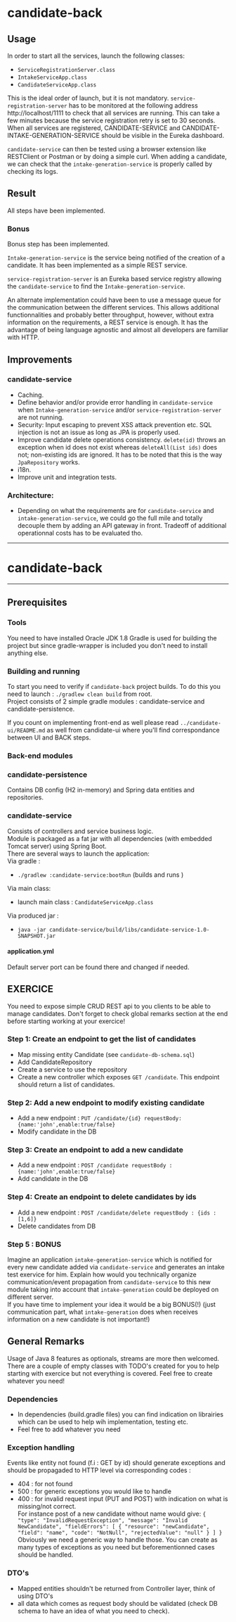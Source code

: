 # candidate-back

## Usage

In order to start all the services, launch the following classes:

- `ServiceRegistrationServer.class`
- `IntakeServiceApp.class`
- `CandidateServiceApp.class`

This is the ideal order of launch, but it is not mandatory. 
`service-registration-server` has to be monitored at the following address http://localhost/1111 to check that all services are running. This can take a few minutes because the service registration retry is set to 30 seconds. When all services are registered, CANDIDATE-SERVICE and CANDIDATE-INTAKE-GENERATION-SERVICE should be visible in the Eureka dashboard.

`candidate-service` can then be tested using a browser extension like RESTClient or Postman or by doing a simple curl. When adding a candidate, we can check that the `intake-generation-service` is properly called by checking its logs.

## Result

All steps have been implemented.

### Bonus

Bonus step has been implemented.

`Intake-generation-service` is the service being notified of the creation of a candidate. It has been implemented as a simple REST service.

`service-registration-server` is an Eureka based service registry allowing the `candidate-service` to find the `Intake-generation-service`.

An alternate implementation could have been to use a message queue for the communication between the different services.
This allows additional functionnalities and probably better throughput, however, without extra information on the requirements, a REST service is enough.
It has the advantage of being language agnostic and almost all developers are familiar with HTTP.

## Improvements

### candidate-service

- Caching.
- Define behavior and/or provide error handling in `candidate-service` when `Intake-generation-service` and/or `service-registration-server` are not running.
- Security: Input escaping to prevent XSS attack prevention etc. SQL injection is not an issue as long as JPA is properly used.
- Improve candidate delete operations consistency. `delete(id)` throws an exception when id does not exist whereas `deleteAll(List ids)` does not; non-existing ids are ignored. It has to be noted that this is the way `JpaRepository` works.
- i18n.
- Improve unit and integration tests.

### Architecture:

- Depending on what the requirements are for `candidate-service` and `intake-generation-service`, we could go the full mile and totally decouple them by adding an API gateway in front. Tradeoff of additional operationnal costs has to be evaluated tho.

--------------

# candidate-back
--------------
## Prerequisites
### Tools
You need to have installed Oracle JDK 1.8
Gradle is used for building the project but since gradle-wrapper is included you don't need to install anything else.  
### Building and running
To start you need to verify if `candidate-back` project builds.
To do this you need to launch : `./gradlew clean build` from root.  
Project consists of 2 simple gradle modules : candidate-service and candidate-persistence. 

If you count on implementing front-end as well please read `../candidate-ui/README.md` as well from candidate-ui where you'll find correspondance between UI and BACK steps.
### Back-end modules
### candidate-persistence
Contains DB config (H2 in-memory) and Spring data entities and repositories.
### candidate-service
Consists of controllers and service business logic.   
Module is packaged as a fat jar with all dependencies (with embedded Tomcat server) using Spring Boot.  
There are several ways to launch the application:  
Via gradle : 
* `./gradlew :candidate-service:bootRun` (builds and runs )  

Via main class:
* launch main class : `CandidateServiceApp.class` 

Via produced jar :
* `java -jar candidate-service/build/libs/candidate-service-1.0-SNAPSHOT.jar`
#### application.yml
Default server port can be found there  and changed if needed.


## EXERCICE
You need to expose simple  CRUD REST api to you clients to be able to manage candidates.
Don't forget to check global remarks section at the end before starting working at your exercice!
### Step 1: Create an endpoint to get the list of candidates
* Map missing entity Candidate (see `candidate-db-schema.sql`) 
* Add CandidateRepository
* Create a service to use the repository
* Create a new controller which exposes  `GET /candidate`. This endpoint should return a list of candidates.

### Step 2: Add a new endpoint to modify existing candidate
* Add a new endpoint : `PUT /candidate/{id} requestBody: {name:'john',enable:true/false}` 
* Modify candidate in the DB 

### Step 3: Create an endpoint to add a new candidate
* Add a new endpoint : `POST /candidate requestBody : {name:'john',enable:true/false}`
* Add candidate in the DB

### Step 4: Create an endpoint to delete candidates by ids
* Add a new endpoint : `POST /candidate/delete requestBody : {ids : [1,6]}` 
* Delete candidates from DB
### Step 5 : BONUS
Imagine an application  `intake-generation-service` which is notified for every new candidate added  via `candidate-service` and generates an intake test exervice for him.
Explain how would you technically organize communication/event propagation from `candidate-service` to this new module taking into account that `intake-generation` could be deployed on different server.  
If you have time to implement your idea it  would be a big BONUS(!) (just communication part, what `intake-generation` does when receives information on a new candidate is not important!)

## General Remarks
Usage of Java 8 features as optionals, streams are more then welcomed.  
There are a couple of empty classes with TODO's created for you to help starting with exercice but not everything is covered. Feel free to create whatever you need!
### Dependencies
* In dependencies (build.gradle files) you can find indication on librairies which can be used to help wih implementation, testing etc.
* Feel free to add whatever you need
### Exception handling
Events like entity not found (f.i : GET by id) should generate exceptions and should be propagaded to HTTP level via corresponding codes : 
* 404 : for not found 
* 500 : for generic exceptions you would like to handle
* 400 : for invalid request input (PUT and POST)  with indication on what is missing/not correct.  
For instance post of a new candidate without name would give:
`{
    "type": "InvalidRequestException",
    "message": "Invalid NewCandidate",
    "fieldErrors": [
        {
            "resource": "newCandidate",
            "field": "name",
            "code": "NotNull",
            "rejectedValue": "null"
        }
    ]
}`  
Obviously we need a generic way to handle those. You can create as many types of exceptions as you need but beforementionned cases should be handled.

### DTO's
* Mapped entities shouldn't be returned from Controller layer, think of using DTO's
* all data which comes as request body should be validated (check DB schema to have an idea of what you need to check).
